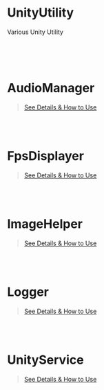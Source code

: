 # UnityUtility
Various Unity Utility

</br></br></br>

# AudioManager
> [See Details & How to Use](https://github.com/JungukHom/UnityUtility/blob/main/Project/UnityUtility/Assets/AudioManager/AudioManager.md "Detail of AudioManager")

</br></br>


# FpsDisplayer
> [See Details & How to Use](https://github.com/JungukHom/UnityUtility/blob/main/Project/UnityUtility/Assets/FpsDisplayer/Sample/ReadME/FpsDisplayer.md "Detail of FpsDisplayer")

</br></br>

# ImageHelper
> [See Details & How to Use](https://github.com/JungukHom/UnityUtility/blob/main/Project/UnityUtility/Assets/ImageHelper/ImageHelper.md "Detail of ImageHelper")

</br></br>

# Logger
> [See Details & How to Use](https://github.com/JungukHom/UnityUtility/blob/main/Project/UnityUtility/Assets/Logger/Logger.md "Detail of Logger")

</br></br>

# UnityService
> [See Details & How to Use](https://github.com/JungukHom/UnityUtility/blob/main/Project/UnityUtility/Assets/UnityService/UnityService.md "Detail of UnityService")

</br></br>
